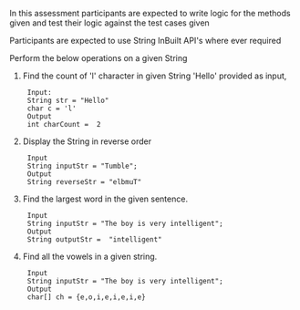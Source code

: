 In this assessment participants are expected to write logic for the methods given and test
their logic against the test cases given

Participants are expected to use String InBuilt API's where ever required

Perform the below operations on a given String



1. Find the count of 'l' character in given String 'Hello' provided as input,

        Input:
        String str = "Hello"
        char c = 'l'
        Output 
        int charCount =  2



2. Display the String in reverse order
        
        Input
        String inputStr = "Tumble";
        Output
        String reverseStr = "elbmuT"



3. Find the largest word in the given sentence.

        Input
        String inputStr = "The boy is very intelligent";
        Output
        String outputStr =  "intelligent"



4. Find all the vowels in a given string.
   
        Input
        String inputStr = "The boy is very intelligent";
        Output
        char[] ch = {e,o,i,e,i,e,i,e}
    